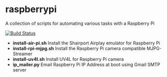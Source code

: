 raspberrypi
=======

A collection of scripts for automating various tasks with a Raspberry Pi

[![Build Status](https://travis-ci.org/swoodford/raspberrypi.svg?branch=master)](https://travis-ci.org/swoodford/raspberrypi)

- **install-air-pi.sh** Install the Shairport Airplay emulator for Raspberry Pi
- **install-rpi-mjpg.sh** Install the Raspberry Pi camera compatible MJPG-Streamer
- **install-uv4l.sh** Install UV4L for Raspberry Pi camera
- **ip_mailer.py** Email Raspberry Pi IP Address at boot using Gmail SMTP server